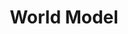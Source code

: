 ---
layout: post
title: World Model
description:  An Agent's internal __Model__ of its __World__.
---